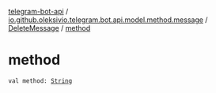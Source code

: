 [telegram-bot-api](../../index.md) / [io.github.oleksivio.telegram.bot.api.model.method.message](../index.md) / [DeleteMessage](index.md) / [method](./method.md)

# method

`val method: `[`String`](https://kotlinlang.org/api/latest/jvm/stdlib/kotlin/-string/index.html)